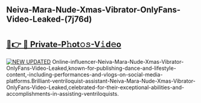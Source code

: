 ## Neiva-Mara-Nude-Xmas-Vibrator-OnlyFans-Video-Leaked-(7j76d)


# <h2><a href="https://mediaupload.pro?-19M">🔗👉 🔴 Private-P𝚑ot𝚘𝚜-V𝚒d𝚎o</a></h2>

[![NEW UPDATED](https://i.imgur.com/0qMVB7G.gif)](https://mediaupload.pro?-19M)
Online-influencer-Neiva-Mara-Nude-Xmas-Vibrator-OnlyFans-Video-Leaked,known-for-publishing-dance-and-lifestyle-content,-including-performances-and-vlogs-on-social-media-platforms.Brilliant-ventriloquist-assistant-Neiva-Mara-Nude-Xmas-Vibrator-OnlyFans-Video-Leaked,celebrated-for-their-exceptional-abilities-and-accomplishments-in-assisting-ventriloquists.  